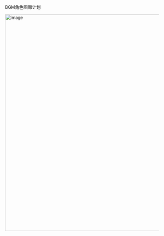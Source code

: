 BGM角色图廊计划


<img width="1376" height="711" alt="image" src="https://github.com/user-attachments/assets/5c228777-5172-4b89-8e9e-64c7d9c41a6a" />
